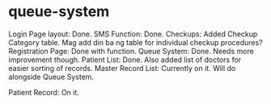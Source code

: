 # queue-system
Login Page layout: Done.
SMS Function: Done.
Checkups: Added Checkup Category table. Mag add din ba ng table for individual checkup procedures?
Registration Page: Done with function.
Queue System: Done. Needs more improvement though.
Patient List: Done. Also added list of doctors for easier sorting of records.
Master Record List: Currently on it. Will do alongside Queue System.


Patient Record: On it.